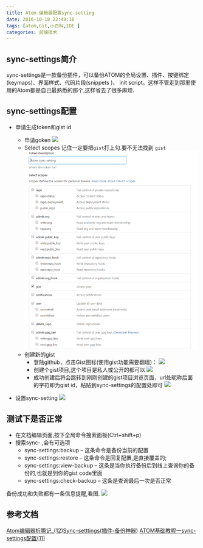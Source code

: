```yaml
---
title: Atom 编辑器配置sync-setting
date: 2016-10-18 22:49:16
tags: [atom,Git,小百科,IDE ]
categories: 前端技术
---
```


## sync-settings简介

sync-settings是一款备份插件，可以备份ATOM的全局设置、插件、按键绑定(keymaps)、界面样式、代码片段(snippets )、 init script。这样不管走到那里使用的Atom都是自己最熟悉的那个,这样省去了很多麻烦.

<!--more-->

## sync-settings配置

- 申请生成token和gist id
    -  申请goken
    ![](http://img.blog.csdn.net/20160712181041681)
    - Select scopes 记住一定要把`gist`打上勾.要不无法找到 `gist`
    ![](/image/16-10/1.png)
    - 创建新的gist
        - 登陆github，点击Gist图标(使用gist功能需要翻墙)：
         ![](http://img.blog.csdn.net/20160712174133844)
        - 创建个gist项目,这个项目是私人或公开的都可以
          ![](http://img.blog.csdn.net/20160712174836003)
        - 成功创建后将会跳转到刚刚创建的gist项目浏览页面，url处昵称后面的字符即为gist id，粘贴到sync-settings的配置处即可
          ![](http://img.blog.csdn.net/20160712175604129)

- 设置sync-setting
  ![](http://img.blog.csdn.net/20160712173400621)

## 测试下是否正常

- 在文档编辑页面,按下全局命令搜索面板(Ctrl+shift+p)
- 搜索sync- ,会有可选项
   - sync-settings:backup – 这条命令是备份当前的配置
   - sync-settings:restore – 这条命令是回复配置,是直接覆盖的;
   - sync-settings:view-backup – 这条是当你执行备份后到线上查询你的备份的,也就是到你的gist code里面
   - sync-settings:check-backup – 这条是查询最后一次是否正常

备份成功和失败都有一条信息提醒,看图.
![](http://img3.07net01.com/upload/images/2015/08/05/1647021050918243.png)

## 参考文档
[Atom编辑器折腾记_(12)Sync-setttings(插件-备份神器)](http://www.07net01.com/2015/08/893825.html)
[ATOM基础教程一sync-settings配置(11)](http://blog.csdn.net/zsl10/article/details/51891306)
